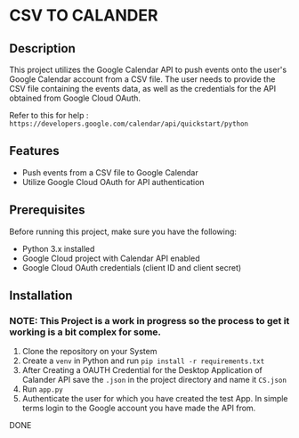 # CSV TO CALANDER

## Description

This project utilizes the Google Calendar API to push events onto the user's Google Calendar account from a CSV file. The user needs to provide the CSV file containing the events data, as well as the credentials for the API obtained from Google Cloud OAuth.

Refer to this for help : `https://developers.google.com/calendar/api/quickstart/python`

## Features

- Push events from a CSV file to Google Calendar
- Utilize Google Cloud OAuth for API authentication

## Prerequisites

Before running this project, make sure you have the following:

- Python 3.x installed
- Google Cloud project with Calendar API enabled
- Google Cloud OAuth credentials (client ID and client secret)

## Installation
### NOTE: This Project is a work in progress so the process to get it working is a bit complex for some.

1. Clone the repository on your System
2. Create a `venv` in Python and run `pip install -r requirements.txt`
3. After Creating a OAUTH Credential for the Desktop Application of Calander API save the `.json` in the project directory and name it `CS.json`
4. Run `app.py`
5. Authenticate the user for which you have created the test App. In simple terms login to the Google account you have made the API from.

DONE
